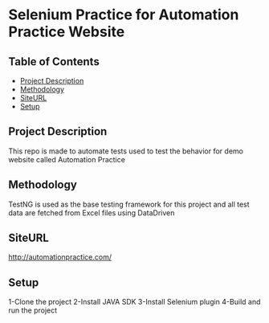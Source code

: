 # Selenium Practice for Automation Practice Website

## Table of Contents

* [Project Description](#ProjectDescription)
* [Methodology](#Methodology)
* [SiteURL](#SiteURL)
* [Setup](#Setup)



## Project Description

This repo is made to automate tests used to test the behavior for demo website called Automation Practice

## Methodology

TestNG is used as the base testing framework for this project and all test data are fetched from Excel files using DataDriven


## SiteURL 

http://automationpractice.com/

## Setup
1-Clone the project
2-Install JAVA SDK
3-Install Selenium plugin
4-Build and run the project



